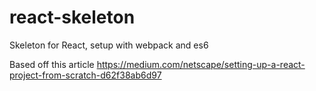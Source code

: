 # react-skeleton
Skeleton for React, setup with webpack and es6

Based off this article
https://medium.com/netscape/setting-up-a-react-project-from-scratch-d62f38ab6d97
